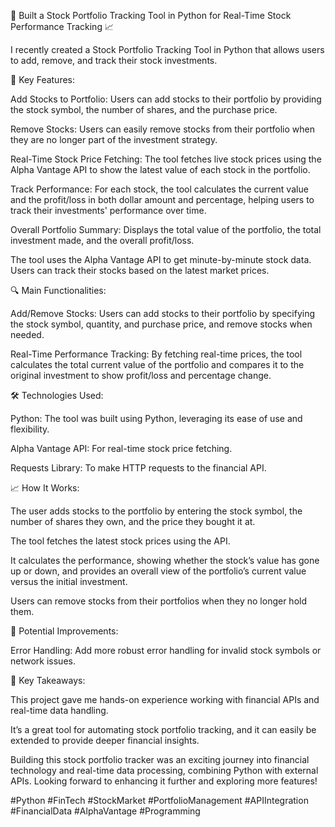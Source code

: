 🚀 Built a Stock Portfolio Tracking Tool in Python for Real-Time Stock Performance Tracking 📈

I recently created a Stock Portfolio Tracking Tool in Python that allows users to add, remove, and track their stock investments. 

📝 Key Features:

Add Stocks to Portfolio: Users can add stocks to their portfolio by providing the stock symbol, the number of shares, and the purchase price.

Remove Stocks: Users can easily remove stocks from their portfolio when they are no longer part of the investment strategy.

Real-Time Stock Price Fetching: The tool fetches live stock prices using the Alpha Vantage API to show the latest value of each stock in the portfolio.

Track Performance: For each stock, the tool calculates the current value and the profit/loss in both dollar amount and percentage, helping users to track their investments' performance over time.

Overall Portfolio Summary: Displays the total value of the portfolio, the total investment made, and the overall profit/loss.

The tool uses the Alpha Vantage API to get minute-by-minute stock data. Users can track their stocks based on the latest market prices.

🔍 Main Functionalities:

Add/Remove Stocks: Users can add stocks to their portfolio by specifying the stock symbol, quantity, and purchase price, and remove stocks when needed.

Real-Time Performance Tracking: By fetching real-time prices, the tool calculates the total current value of the portfolio and compares it to the original investment to show profit/loss and percentage change.

🛠 Technologies Used:

Python: The tool was built using Python, leveraging its ease of use and flexibility.

Alpha Vantage API: For real-time stock price fetching.

Requests Library: To make HTTP requests to the financial API.

📈 How It Works:

The user adds stocks to the portfolio by entering the stock symbol, the number of shares they own, and the price they bought it at.

The tool fetches the latest stock prices using the API.

It calculates the performance, showing whether the stock’s value has gone up or down, and provides an overall view of the portfolio’s current value versus the initial investment.

Users can remove stocks from their portfolios when they no longer hold them.

🔧 Potential Improvements:

Error Handling: Add more robust error handling for invalid stock symbols or network issues.



🌟 Key Takeaways:

This project gave me hands-on experience working with financial APIs and real-time data handling.

It’s a great tool for automating stock portfolio tracking, and it can easily be extended to provide deeper financial insights.

Building this stock portfolio tracker was an exciting journey into financial technology and real-time data processing, combining Python with external APIs. Looking forward to enhancing it further and exploring more features!

#Python #FinTech #StockMarket #PortfolioManagement #APIIntegration #FinancialData #AlphaVantage #Programming

